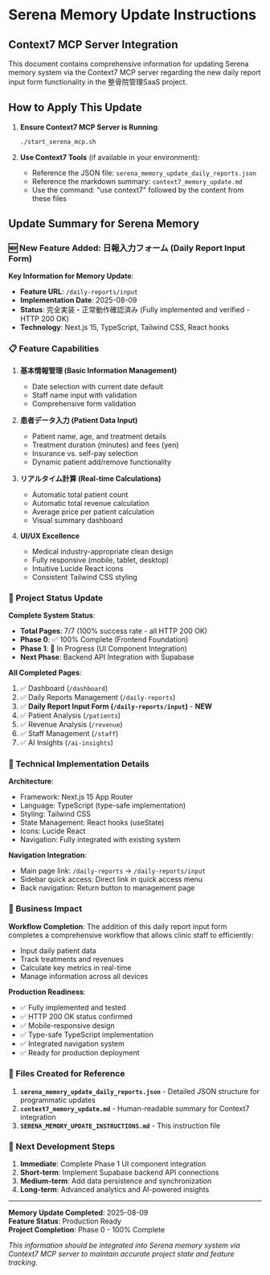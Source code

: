 # Serena Memory Update Instructions

## Context7 MCP Server Integration

This document contains comprehensive information for updating Serena memory system via the Context7 MCP server regarding the new daily report input form functionality in the 整骨院管理SaaS project.

## How to Apply This Update

1. **Ensure Context7 MCP Server is Running**:

   ```bash
   ./start_serena_mcp.sh
   ```

2. **Use Context7 Tools** (if available in your environment):
   - Reference the JSON file: `serena_memory_update_daily_reports.json`
   - Reference the markdown summary: `context7_memory_update.md`
   - Use the command: "use context7" followed by the content from these files

## Update Summary for Serena Memory

### 🆕 New Feature Added: 日報入力フォーム (Daily Report Input Form)

**Key Information for Memory Update**:

- **Feature URL**: `/daily-reports/input`
- **Implementation Date**: 2025-08-09
- **Status**: 完全実装・正常動作確認済み (Fully implemented and verified - HTTP 200 OK)
- **Technology**: Next.js 15, TypeScript, Tailwind CSS, React hooks

### 📋 Feature Capabilities

1. **基本情報管理 (Basic Information Management)**
   - Date selection with current date default
   - Staff name input with validation
   - Comprehensive form validation

2. **患者データ入力 (Patient Data Input)**
   - Patient name, age, and treatment details
   - Treatment duration (minutes) and fees (yen)
   - Insurance vs. self-pay selection
   - Dynamic patient add/remove functionality

3. **リアルタイム計算 (Real-time Calculations)**
   - Automatic total patient count
   - Automatic total revenue calculation
   - Average price per patient calculation
   - Visual summary dashboard

4. **UI/UX Excellence**
   - Medical industry-appropriate clean design
   - Fully responsive (mobile, tablet, desktop)
   - Intuitive Lucide React icons
   - Consistent Tailwind CSS styling

### 🎯 Project Status Update

**Complete System Status**:

- **Total Pages**: 7/7 (100% success rate - all HTTP 200 OK)
- **Phase 0**: ✅ 100% Complete (Frontend Foundation)
- **Phase 1**: 🔄 In Progress (UI Component Integration)
- **Next Phase**: Backend API Integration with Supabase

**All Completed Pages**:

1. ✅ Dashboard (`/dashboard`)
2. ✅ Daily Reports Management (`/daily-reports`)
3. ✅ **Daily Report Input Form (`/daily-reports/input`)** - **NEW**
4. ✅ Patient Analysis (`/patients`)
5. ✅ Revenue Analysis (`/revenue`)
6. ✅ Staff Management (`/staff`)
7. ✅ AI Insights (`/ai-insights`)

### 🔧 Technical Implementation Details

**Architecture**:

- Framework: Next.js 15 App Router
- Language: TypeScript (type-safe implementation)
- Styling: Tailwind CSS
- State Management: React hooks (useState)
- Icons: Lucide React
- Navigation: Fully integrated with existing system

**Navigation Integration**:

- Main page link: `/daily-reports` → `/daily-reports/input`
- Sidebar quick access: Direct link in quick access menu
- Back navigation: Return button to management page

### 🎉 Business Impact

**Workflow Completion**:
The addition of this daily report input form completes a comprehensive workflow that allows clinic staff to efficiently:

- Input daily patient data
- Track treatments and revenues
- Calculate key metrics in real-time
- Manage information across all devices

**Production Readiness**:

- ✅ Fully implemented and tested
- ✅ HTTP 200 OK status confirmed
- ✅ Mobile-responsive design
- ✅ Type-safe TypeScript implementation
- ✅ Integrated navigation system
- ✅ Ready for production deployment

### 📝 Files Created for Reference

1. **`serena_memory_update_daily_reports.json`** - Detailed JSON structure for programmatic updates
2. **`context7_memory_update.md`** - Human-readable summary for Context7 integration
3. **`SERENA_MEMORY_UPDATE_INSTRUCTIONS.md`** - This instruction file

### 🚀 Next Development Steps

1. **Immediate**: Complete Phase 1 UI component integration
2. **Short-term**: Implement Supabase backend API connections
3. **Medium-term**: Add data persistence and synchronization
4. **Long-term**: Advanced analytics and AI-powered insights

---

**Memory Update Completed**: 2025-08-09  
**Feature Status**: Production Ready  
**Project Completion**: Phase 0 - 100% Complete

_This information should be integrated into Serena memory system via Context7 MCP server to maintain accurate project state and feature tracking._
